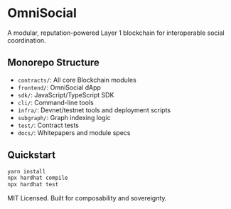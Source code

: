 # OmniSocial

A modular, reputation-powered Layer 1 blockchain for interoperable social coordination.

## Monorepo Structure
- `contracts/`: All core Blockchain modules
- `frontend/`: OmniSocial dApp
- `sdk/`: JavaScript/TypeScript SDK
- `cli/`: Command-line tools
- `infra/`: Devnet/testnet tools and deployment scripts
- `subgraph/`: Graph indexing logic
- `test/`: Contract tests
- `docs/`: Whitepapers and module specs

## Quickstart
```bash
yarn install
npx hardhat compile
npx hardhat test
```

MIT Licensed. Built for composability and sovereignty.
